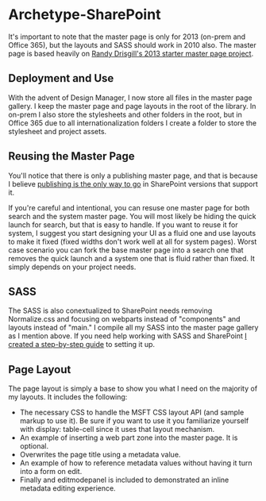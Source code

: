 Archetype-SharePoint
====================

It's important to note that the master page is only for 2013 (on-prem and Office 365), but the layouts and SASS should work in 2010 also. The master page is based heavily on [Randy Drisgill's 2013 starter master page project](https://startermasterpages.codeplex.com/).

## Deployment and Use

With the advent of Design Manager, I now store all files in the master page gallery. I keep the master page and page layouts in the root of the library. In on-prem I also store the stylesheets and other folders in the root, but in Office 365 due to all internationalization folders I create a folder to store the stylesheet and project assets.

## Reusing the Master Page

You'll notice that there is only a publishing master page, and that is because I believe [publishing is the only way to go](http://www.siolon.com/blog/the-superiority-of-sharepoint-publishing-sites-over-team-sites/) in SharePoint versions that support it.

If you're careful and intentional, you can resuse one master page for both search and the system master page. You will most likely be hiding the quick launch for search, but that is easy to handle. If you want to reuse it for system, I suggest you start designing your UI as a fluid one and use layouts to make it fixed (fixed widths don't work well at all for system pages). Worst case scenario you can fork the base master page into a search one that removes the quick launch and a system one that is fluid rather than fixed. It simply depends on your project needs.

## SASS

The SASS is also conextualized to SharePoint needs removing Normalize.css and focusing on webparts instead of "components" and layouts instead of "main." I compile all my SASS into the master page gallery as I mention above. If you need help working with SASS and SharePoint [I created a step-by-step guide](http://www.siolon.com/blog/using-sass-with-sharepoint/) to setting it up.

## Page Layout

The page layout is simply a base to show you what I need on the majority of my layouts. It includes the following:

* The necessary CSS to handle the MSFT CSS layout API (and sample markup to use it). Be sure if you want to use it you familiarize yourself with display: table-cell since it uses that layout mechanism.
* An example of inserting a web part zone into the master page. It is optional.
* Overwrites the page title using a metadata value.
* An example of how to reference metadata values without having it turn into a form on edit.
* Finally and editmodepanel is included to demonstrated an inline metadata editing experience.

